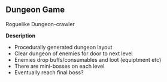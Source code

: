 ## Dungeon Game
Roguelike Dungeon-crawler

**Description**
* Procedurally generated dungeon layout
* Clear dungeon of enemies for door to next level
* Enemies drop buffs/consumables and loot (equiptment etc)
* There are mini-bosses on each level
* Eventually reach final boss?